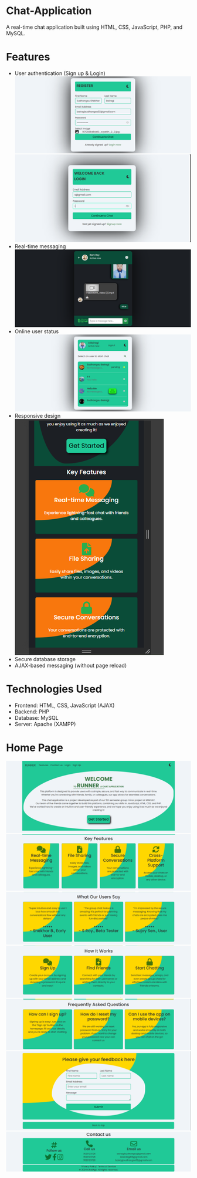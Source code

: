 # Chat-Application
A real-time chat application built using HTML, CSS, JavaScript, PHP, and MySQL.
# Features
- User authentication (Sign up & Login)
![image](./Image/Register1.png)
![image](./Image/Login.png)
- Real-time messaging
![image](./Image/Screenshot%202025-01-31%20114523.png)
- Online user status
![image](./Image/user.png)
- Responsive design
![image](./Image/mobileView.png)
- Secure database storage
- AJAX-based messaging (without page reload)
# Technologies Used
- Frontend: HTML, CSS, JavaScript (AJAX)
- Backend: PHP
- Database: MySQL
- Server: Apache (XAMPP)
# Home Page
![image](./Image/home.png)
![image](./Image/key%20Features.png)
![image](./Image/userFeed.png)
![image](./Image/Work.png)
![image](./Image/question.png)
![image](./Image/feedbackForm.png)
![image](./Image/contact.png)
